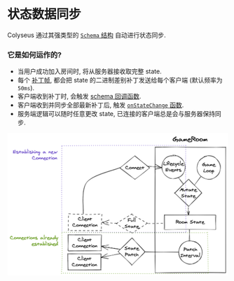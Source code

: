 # 状态数据同步

Colyseus 通过其强类型的 [`Schema` 结构](/state/schema/) 自动进行状态同步.

### 它是如何运作的?

- 当用户成功加入房间时, 将从服务器接收取完整 state.
- 每个 [补丁帧](/server/room/#patchrate-number), 都会把 state 的二进制差别补丁发送给每个客户端 (默认频率为 `50ms`).
- 客户端收到补丁时, 会触发 [schema 回调函数](/state/schema/#callbacks).
- 客户端收到并同步全部最新补丁后, 触发 [`onStateChange` 函数](/client/room/#onstatechange).
- 服务端逻辑可以随时任意更改 state, 已连接的客户端总是会与服务器保持同步.

![state 同步](state-sync.png)